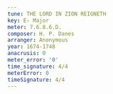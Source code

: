 ```yaml
---
tune: THE LORD IN ZION REIGNETH
key: E♭ Major
meter: 7.6.8.6.D.
composer: H. P. Danes
arranger: Anonymous
year: 1674-1748
anacrusis: 0
meter_error: '0'
time_signature: 4/4
meterError: 0
timeSignature: 4/4
---
```

